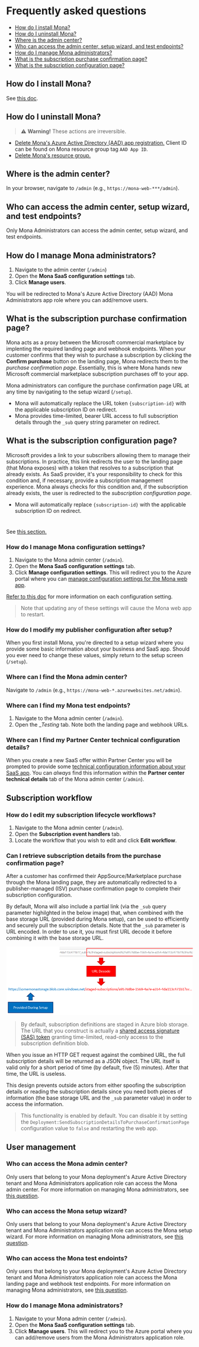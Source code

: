 # Frequently asked questions

* [How do I install Mona?](#how-do-i-install-mona)
* [How do I uninstall Mona?](#how-do-i-uninstall-mona)
* [Where is the admin center?](#where-is-the-admin-center)
* [Who can access the admin center, setup wizard, and test endpoints?](#who-can-access-the-admin-center-setup-wizard-and-test-endpoints)
* [How do I manage Mona administrators?](#how-do-i-manage-mona-administrators)
* [What is the subscription purchase confirmation page?](#what-is-the-subscription-purchase-confirmation-page)
* [What is the subscription configuration page?](#what-is-the-subscription-configuration-page)

## How do I install Mona?

See [this doc](../README.md/#how-do-i-get-started-with-mona-saas).

## How do I uninstall Mona?

> ⚠️ __Warning!__ These actions are irreversible.

* [Delete Mona's Azure Active Directory (AAD) app registration.](https://docs.microsoft.com/azure/active-directory/develop/howto-remove-app#remove-an-application-authored-by-you-or-your-organization) Client ID can be found on Mona resource group tag `AAD App ID`.
* [Delete Mona's resource group.](https://docs.microsoft.com/azure/azure-resource-manager/management/delete-resource-group?tabs=azure-portal#delete-resource-group)

## Where is the admin center?

In your browser, navigate to `/admin` (e.g., `https://mona-web-***/admin`).

## Who can access the admin center, setup wizard, and test endpoints?

Only Mona Administrators can access the admin center, setup wizard, and test endpoints. 

## How do I manage Mona administrators?

1. Navigate to the admin center (`/admin`)
2. Open the __Mona SaaS configuration settings__ tab.
3. Click __Manage users__. 

You will be redirected to Mona's Azure Active Directory (AAD) Mona Administrators app role where you can add/remove users.

## What is the subscription purchase confirmation page?

Mona acts as a proxy between the Microsoft commercial marketplace by implenting the required landing page and webhook endpoints. When your customer confirms that they wish to purchase a subscription by clicking the __Confirm purchase__ button on the landing page, Mona redirects them to the _purchase confirmation page_. Essentially, this is where Mona hands new Microsoft commercial marketplace subscription purchases off to your app.

Mona administrators can configure the purchase confirmation page URL at any time by navigating to the setup wizard (`/setup`).

* Mona will automatically replace the URL token `{subscription-id}` with the applicable subscription ID on redirect.
* Mona provides time-limited, bearer URL access to full subscription details through the `_sub` query string parameter on redirect.

## What is the subscription configuration page?

Microsoft provides a link to your subscribers allowing them to manage their subscriptions. In practice, this link redirects the user to the landing page (that Mona exposes) with a token that resolves to a subscription that already exists. As SaaS provider, it's your responsibility to check for this condition and, if necessary, provide a subscription management experience. Mona always checks for this condition and, if the subscription already exists, the user is redirected to the _subscription configuration page_.

* Mona will automatically replace `{subscription-id}` with the applicable subscription ID on redirect.

# ###


See [this section.](#user-management)

### How do I manage Mona configuration settings?

1.  Navigate to the Mona admin center (`/admin`).
2.  Open the __Mona SaaS configuration settings__ tab.
3.  Click __Manage configuration settings__. This will redirect you to the Azure portal where you can [manage configuration settings for the Mona web app](https://docs.microsoft.com/azure/app-service/configure-common#configure-app-settings).

[Refer to this doc](./config-settings.md) for more information on each configuration setting.

> Note that updating any of these settings will cause the Mona web app to restart.

### How do I modify my publisher configuration after setup?

When you first install Mona, you're directed to a setup wizard where you provide some basic information about your business and SaaS app. Should you ever need to change these values, simply return to the setup screen (`/setup`).

### Where can I find the Mona admin center?

Navigate to `/admin` (e.g., `https://mona-web-*.azurewebsites.net/admin`).

### Where can I find my Mona test endpoints?

1. Navigate to the Mona admin center (`/admin`).
2. Open the __Testing_ tab. Note both the landing page and webhook URLs.

### Where can I find my Partner Center technical configuration details?

When you create a new SaaS offer within Partner Center you will be prompted to provide some [technical configuration information about your SaaS app](https://docs.microsoft.com/azure/marketplace/create-new-saas-offer-technical). You can _always_ find this information within the __Partner center technical details__ tab of the Mona admin center (`/admin`).

## Subscription workflow

### How do I edit my subscription lifecycle workflows?

1. Navigate to the Mona admin center (`/admin`).
2. Open the __Subscription event handlers__ tab.
3. Locate the workflow that you wish to edit and click __Edit workflow__.

### Can I retrieve subscription details from the purchase confirmation page?

After a customer has confirmed their AppSource/Marketplace purchase through the Mona landing page, they are automatically redirected to a publisher-managed (ISV) purchase confirmation page to complete their subscription configuration.

By default, Mona will also include a partial link (via the `_sub` query parameter highilghted in the below image) that, when combined with the base storage URL (provided during Mona setup), can be used to efficiently and securely pull the subscription details. Note that the `_sub` parameter is URL encoded. In order to use it, you must first URL decode it before combining it with the base storage URL.

![Subscription details URL construction](images/complete-redirect-url.PNG)

> By default, subscription definitions are staged in Azure blob storage. The URL that you construct is actually a [shared access signature (SAS) token](https://docs.microsoft.comazure/storage/common/storage-sas-overview#sas-token) granting time-limited, read-only access to the subscription definition blob.

When you issue an HTTP GET request against the combined URL, the full subscription details will be returned as a JSON object. The URL itself is valid only for a short period of time (by default, five (5) minutes). After that time, the URL is useless.

This design prevents outside actors from either spoofing the subscription details or reading the subscription details since you need both pieces of information (the base storage URL and the `_sub` parameter value) in order to access the information.

> This functionality is enabled by default. You can disable it by setting the `Deployment:SendSubscriptionDetailsToPurchaseConfirmationPage` configuration value to `false` and restarting the web app.

## User management

### Who can access the Mona admin center?

Only users that belong to your Mona deployment's Azure Active Directory tenant and Mona Administrators application role can access the Mona admin center. For more information on managing Mona administrators, see [this question](#how-do-i-manage-mona-administrators).

### Who can access the Mona setup wizard?

Only users that belong to your Mona deployment's Azure Active Directory tenant and Mona Administrators application role can access the Mona setup wizard. For more information on managing Mona administrators, see [this question](#how-do-i-manage-mona-administrators).

### Who can access the Mona test endoints?

Only users that belong to your Mona deployment's Azure Active Directory tenant and Mona Administrators application role can access the Mona landing page and webhook test endpoints. For more information on managing Mona administrators, see [this question](#how-do-i-manage-mona-administrators).

### How do I manage Mona administrators?

1. Navigate to your Mona admin center (`/admin`).
2. Open the __Mona SaaS configuration settings__ tab.
3. Click __Manage users__. This will redirect you to the Azure portal where you can add/remove users from the Mona Administrators application role.




